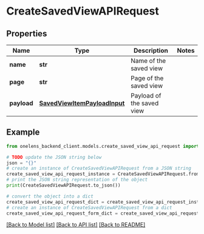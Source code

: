 # CreateSavedViewAPIRequest


## Properties

Name | Type | Description | Notes
------------ | ------------- | ------------- | -------------
**name** | **str** | Name of the saved view | 
**page** | **str** | Page of the saved view | 
**payload** | [**SavedViewItemPayloadInput**](SavedViewItemPayloadInput.md) | Payload of the saved view | 

## Example

```python
from onelens_backend_client.models.create_saved_view_api_request import CreateSavedViewAPIRequest

# TODO update the JSON string below
json = "{}"
# create an instance of CreateSavedViewAPIRequest from a JSON string
create_saved_view_api_request_instance = CreateSavedViewAPIRequest.from_json(json)
# print the JSON string representation of the object
print(CreateSavedViewAPIRequest.to_json())

# convert the object into a dict
create_saved_view_api_request_dict = create_saved_view_api_request_instance.to_dict()
# create an instance of CreateSavedViewAPIRequest from a dict
create_saved_view_api_request_form_dict = create_saved_view_api_request.from_dict(create_saved_view_api_request_dict)
```
[[Back to Model list]](../README.md#documentation-for-models) [[Back to API list]](../README.md#documentation-for-api-endpoints) [[Back to README]](../README.md)


